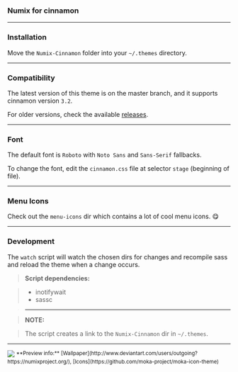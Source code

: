 ### Numix for cinnamon

---

### Installation

Move the `Numix-Cinnamon` folder into your `~/.themes` directory.

---

### Compatibility

The latest version of this theme is on the master branch, and it supports
cinnamon version `3.2`.

For older versions, check the available [releases](../../releases).

---

### Font

The default font is `Roboto` with `Noto Sans` and `Sans-Serif` fallbacks.

To change the font, edit the `cinnamon.css` file at selector `stage`
(beginning of file).

---

### Menu Icons

Check out the `menu-icons` dir which contains a lot of cool menu icons. :yum:

---

### Development

The `watch` script will watch the chosen dirs for changes and
recompile sass and reload the theme when a change occurs.

> **Script dependencies:**

> * inotifywait
> * sassc

> ---  

> **NOTE:**  

> The script creates a link to the `Numix-Cinnamon` dir in `~/.themes`.

---

<img src="http://orig11.deviantart.net/8bdd/f/2017/063/4/8/numix_cinnamon_by_zagortenay333-d6dft70.png" id="preview">  
<sup>**Preview info:** [Wallpaper](http://www.deviantart.com/users/outgoing?https://numixproject.org/), [Icons](https://github.com/moka-project/moka-icon-theme)</sup>
